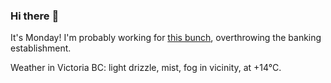 ### Hi there :wave:

It's Monday! I'm probably working for [this bunch](https://github.com/kohofinancial), overthrowing the banking establishment.

Weather in Victoria BC: light drizzle, mist, fog in vicinity, at +14°C.
